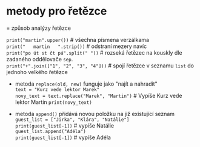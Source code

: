 # metody pro řetězce
= způsob analýzy řetězce

`print("martin".upper())` # všechna písmena verzálkama  
`print("   martin   ".strip())` # odstraní mezery navíc  
`print("po út st čt pá".split(" "))` # rozseká řetězec na kouskly dle zadaného oddělovače `sep`.  
`print("+".join(["1", "2", "3", "4"]))` # spojí řetězce v seznamu `list` do jednoho velkého řetězce  


- metoda `replace(old, new)` funguje jako "najít a nahradit"  
`text = "Kurz vede lektor Marek"`  
`novy_text = text.replace("Marek", "Martin")` # Vypíše Kurz vede lektor Martin
`print(novy_text)`


- metoda `append()` přidává novou položku na již existující seznam  
`guest_list = ["Jirka", "Klára", "Natálie"]`  
`print(guest_list[-1])` # vypíše Natálie  
`guest_list.append("Adéla")`  
`print(guest_list[-1])` # vypíše Adéla  
